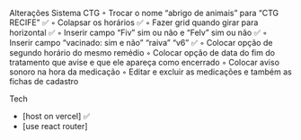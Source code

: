 Alterações Sistema CTG
◦ Trocar o nome “abrigo de animais” para “CTG RECIFE” ✅
◦ Colapsar os horários ✅
◦ Fazer grid quando girar para horizontal ✅
◦ Inserir campo “Fiv” sim ou não e “Felv” sim ou não ✅
◦ Inserir campo “vacinado: sim e não” “raiva” “v6” ✅
◦ Colocar opção de segundo horário do mesmo remédio
◦ Colocar opção de data do fim do tratamento que avise e que ele apareça como encerrado
◦ Colocar aviso sonoro na hora da medicação
◦ Editar e excluir as medicações e também as fichas de cadastro

Tech

- [host on vercel] ✅
- [use react router]
